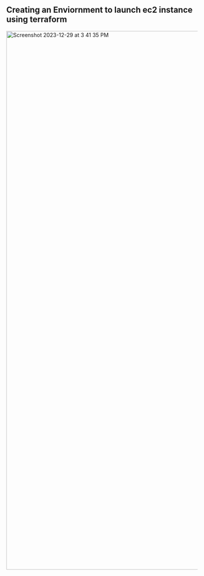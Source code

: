 ## Creating an Enviornment to launch ec2 instance using terraform 

<img width="1417" alt="Screenshot 2023-12-29 at 3 41 35 PM" src="https://github.com/Ravichandra89/Terraform-With-AWS/assets/134200599/8d42868b-223c-44ab-9325-72d877985eb2">
